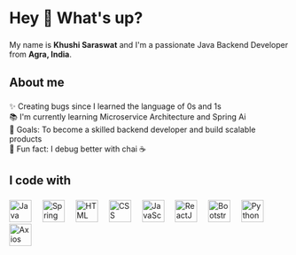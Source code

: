 <h1 align="left">Hey 👋 What's up?</h1>

###

<p align="left">My name is <strong>Khushi Saraswat</strong> and I'm a passionate Java Backend Developer from <strong>Agra, India</strong>.</p>

###

<h2 align="left">About me</h2>

###

<p align="left">
✨ Creating bugs since I learned the language of 0s and 1s <br>
📚 I'm currently learning Microservice Architecture and Spring Ai <br>
🎯 Goals: To become a skilled backend developer and build scalable products <br>
🎲 Fun fact: I debug better with chai ☕
</p>

###

<h2 align="left">I code with</h2>

###

<div align="left">
  <!-- Java -->
  <img src="https://cdn.jsdelivr.net/gh/devicons/devicon/icons/java/java-original.svg" height="40" alt="Java logo" />
  <img width="12" />

  <!-- Spring Boot -->
  <img src="https://cdn.jsdelivr.net/gh/devicons/devicon/icons/spring/spring-original.svg" height="40" alt="Spring Boot logo" />
  <img width="12" />

  <!-- HTML -->
  <img src="https://cdn.jsdelivr.net/gh/devicons/devicon/icons/html5/html5-original.svg" height="40" alt="HTML logo" />
  <img width="12" />

  <!-- CSS -->
  <img src="https://cdn.jsdelivr.net/gh/devicons/devicon/icons/css3/css3-original.svg" height="40" alt="CSS logo" />
  <img width="12" />

  <!-- JavaScript -->
  <img src="https://cdn.jsdelivr.net/gh/devicons/devicon/icons/javascript/javascript-original.svg" height="40" alt="JavaScript logo" />
  <img width="12" />

  <!-- ReactJS -->
  <img src="https://cdn.jsdelivr.net/gh/devicons/devicon/icons/react/react-original.svg" height="40" alt="ReactJS logo" />
  <img width="12" />

  <!-- Bootstrap -->
  <img src="https://cdn.jsdelivr.net/gh/devicons/devicon/icons/bootstrap/bootstrap-original.svg" height="40" alt="Bootstrap logo" />
  <img width="12" />

  <!-- Python -->
<img src="https://cdn.jsdelivr.net/gh/devicons/devicon/icons/python/python-original.svg" height="40" alt="Python logo" />
<img width="12" />

  <!-- Axios (custom icon as devicon doesn't have one) -->
  <img src="https://axios-http.com/assets/logo.svg" height="40" alt="Axios logo" />
</div>

